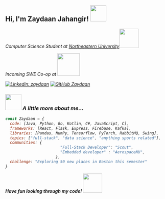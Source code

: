 <h2> Hi, I'm Zaydaan Jahangir! <img src="https://media.giphy.com/media/v1.Y2lkPTc5MGI3NjExcjFqbzN2aWpoZDdqNGlrMmtsem0wZGUxZHA1aXo3d3hhN2FscWJpbiZlcD12MV9zdGlja2Vyc19zZWFyY2gmY3Q9cw/14nnrJRzShCy4w/giphy.gif" width="50"></h2>
<!-- <img align='right' src="https://media.giphy.com/media/ieyl9zmCjO4b4t6qoY/giphy.gif" width="230"> -->
<p><em>Computer Science Student at <a href="https://www.northeastern.edu/">Northeastern University</a><img src="https://media.giphy.com/media/E7DNulprYPR6UFv4up/giphy.gif" width="60">
  <p><em>Incoming SWE Co-op at <img src="https://media0.giphy.com/media/v1.Y2lkPTc5MGI3NjExcXA5ZnBhb3pnZ3AyMnVkMmhuaW1pbHg0eW9ham52cTRlcGt1ZXJsMSZlcD12MV9pbnRlcm5hbF9naWZfYnlfaWQmY3Q9dHM/vQol4yK2IXeE2QFL3c/giphy.gif" width="70">
<!-- </br>Developer Consultant at <a href="https://www.thoughtworks.com">ThoughtWorks</a><img src="https://media.giphy.com/media/WUlplcMpOCEmTGBtBW/giphy.gif" width="30"> 
</em></p> -->

[![Linkedin: zaydaan](https://img.shields.io/badge/-zaydaan-blue?style=flat-square&logo=Linkedin&logoColor=white&link=https://www.linkedin.com/in/zaydaan/)](https://www.linkedin.com/in/zaydaan/)
  [![GitHub Zaydaan](https://img.shields.io/github/followers/thaiane?label=follow&style=social)](https://github.com/zaydaanjahangir)



### <img src="https://media3.giphy.com/media/v1.Y2lkPTc5MGI3NjExMjZ5eWJpaTlhcGtmb3g0bXVzNXBjeGp5MGN4MHFqamlzMHA2bm4xcCZlcD12MV9pbnRlcm5hbF9naWZfYnlfaWQmY3Q9cw/mDYBgNVs7sBAeDv9Gt/giphy.gif" width="50"> A little more about me...  

```javascript
const Zaydaan = {
  code: [Java, Python, Go, Kotlin, C#, JavaScript, C],
  frameworks: [React, Flask, Express, Firebase, Kafka],
  libraries: [Pandas, NumPy, Tensorflow, PyTorch, RabbitMQ, Swing],
  topics: ["full-stack", "data science", "anything sports related"],
  communities: {
                        "Full-Stack Developer": "Scout",
                        "Embedded developer" : "AerospaceNU",
                      },
  challenge: "Exploring 50 new places in Boston this semester"
}
```
<b>Have fun looking through my code!</b> <img src="https://media2.giphy.com/media/v1.Y2lkPTc5MGI3NjExNGpsbDd1cGdhMnlzdTluMTRkcm95MzRyZGFjN2FuOGNvb2FyczUybyZlcD12MV9pbnRlcm5hbF9naWZfYnlfaWQmY3Q9cw/uUJySOVvYIkH933zQo/giphy.gif" width="60">



